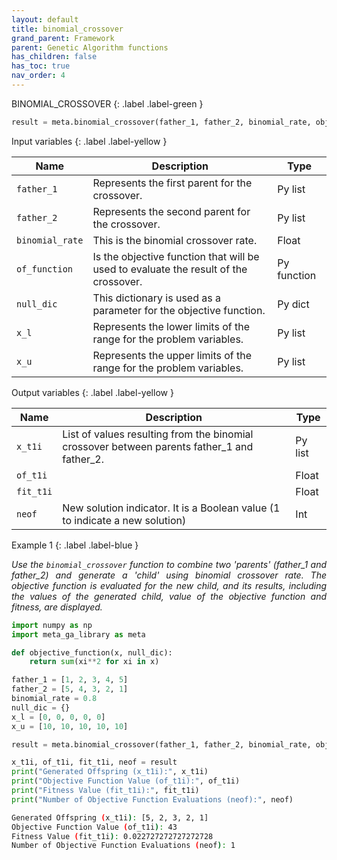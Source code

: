 ```yaml
---
layout: default
title: binomial_crossover
grand_parent: Framework
parent: Genetic Algorithm functions
has_children: false
has_toc: true
nav_order: 4
---
```


<!--Don't delete ths script-->
<script src = "https://polyfill.io/v3/polyfill.min.js?features=es6"></script>
<script id = "MathJax-script" async src="https://cdn.jsdelivr.net/npm/mathjax@3/es5/tex-mml-chtml.js"></script>
<!--Don't delete ths script-->

BINOMIAL_CROSSOVER
{: .label .label-green }

```python
result = meta.binomial_crossover(father_1, father_2, binomial_rate, objective_function, null_dic, x_l, x_u)

```

<p align = "justify"></p>

Input variables
{: .label .label-yellow }

<table style = "width:100%">
   <thead>
     <tr>
       <th>Name</th>
       <th>Description</th>
       <th>Type</th>
     </tr>
   </thead>
   <tr>
       <td><code>father_1</code></td>
       <td>Represents the first parent for the crossover.</td>
       <td>Py list</td>
   </tr>
   <tr>
       <td><code>father_2</code></td>
       <td>Represents the second parent for the crossover.</td>
       <td>Py list</td>
   </tr> 
   <tr>
       <td><code>binomial_rate</code></td>
       <td> This is the binomial crossover rate.</td>
       <td>Float</td>
   </tr> 
   <tr>
       <td><code>of_function</code></td>
       <td>Is the objective function that will be used to evaluate the result of the crossover.</td>
       <td>Py function</td>
   </tr> 
   <tr>
       <td><code>null_dic</code></td>
       <td>This dictionary is used as a parameter for the objective function.</td>
       <td>Py dict</td>
   </tr>   
   <tr>
       <td><code>x_l</code></td>
       <td>Represents the lower limits of the range for the problem variables.</td>
       <td>Py list</td>
   </tr>
   <tr>
       <td><code>x_u</code></td>
       <td>Represents the upper limits of the range for the problem variables.</td>
       <td>Py list</td>
   </tr>
</table>

Output variables
{: .label .label-yellow }

<table style = "width:100%">
   <thead>
     <tr>
       <th>Name</th>
       <th>Description</th>
       <th>Type</th>
     </tr>
   </thead>
   <tr>
       <td><code>x_t1i</code></td>
       <td>List of values resulting from the binomial crossover between parents father_1 and father_2.</td>
       <td>Py list</td>
   </tr>
   <tr>
       <td><code>of_t1i</code></td>
       <td></td>
       <td>Float</td>
   </tr>
   <tr>
       <td><code>fit_t1i</code></td>
       <td></td>
       <td>Float</td>
   </tr>
   <tr>
       <td><code>neof</code></td>
       <td>New solution indicator. It is a Boolean value (1 to indicate a new solution)</td>
       <td>Int</td>
   </tr>
</table>

Example 1
{: .label .label-blue }

<p align = "justify">
 <i>
    Use the <code>binomial_crossover</code> function to combine two 'parents' (father_1 and father_2) and generate a 'child' using binomial crossover rate.  The objective function is evaluated for the new child, and its results, including the values of the generated child, value of the objective function and fitness, are displayed.
 </i>
</p>

```python
import numpy as np
import meta_ga_library as meta

def objective_function(x, null_dic):
    return sum(xi**2 for xi in x)

father_1 = [1, 2, 3, 4, 5]
father_2 = [5, 4, 3, 2, 1]
binomial_rate = 0.8
null_dic = {}
x_l = [0, 0, 0, 0, 0]
x_u = [10, 10, 10, 10, 10]

result = meta.binomial_crossover(father_1, father_2, binomial_rate, objective_function, null_dic, x_l, x_u)

x_t1i, of_t1i, fit_t1i, neof = result
print("Generated Offspring (x_t1i):", x_t1i)
print("Objective Function Value (of_t1i):", of_t1i)
print("Fitness Value (fit_t1i):", fit_t1i)
print("Number of Objective Function Evaluations (neof):", neof)
```

```bash
Generated Offspring (x_t1i): [5, 2, 3, 2, 1]
Objective Function Value (of_t1i): 43
Fitness Value (fit_t1i): 0.022727272727272728
Number of Objective Function Evaluations (neof): 1
```
